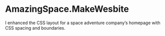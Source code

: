 # AmazingSpace.MakeWesbite

I enhanced the CSS layout for a space adventure company’s homepage with CSS spacing and boundaries.

